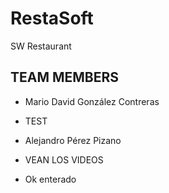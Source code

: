 # RestaSoft
SW Restaurant 


## TEAM MEMBERS

* Mario David González Contreras 
* TEST

* Alejandro Pérez Pizano
* VEAN LOS VIDEOS
* Ok enterado